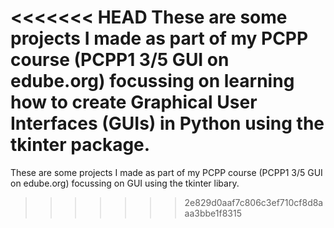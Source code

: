 <<<<<<< HEAD
These are some projects I made as part of my PCPP course (PCPP1 3/5 GUI on edube.org) focussing on learning how to create Graphical User Interfaces (GUIs) in Python using the tkinter package.
=======
These are some projects I made as part of my PCPP course (PCPP1 3/5 GUI on edube.org) focussing on GUI using the tkinter libary.
>>>>>>> 2e829d0aaf7c806c3ef710cf8d8aaa3bbe1f8315

